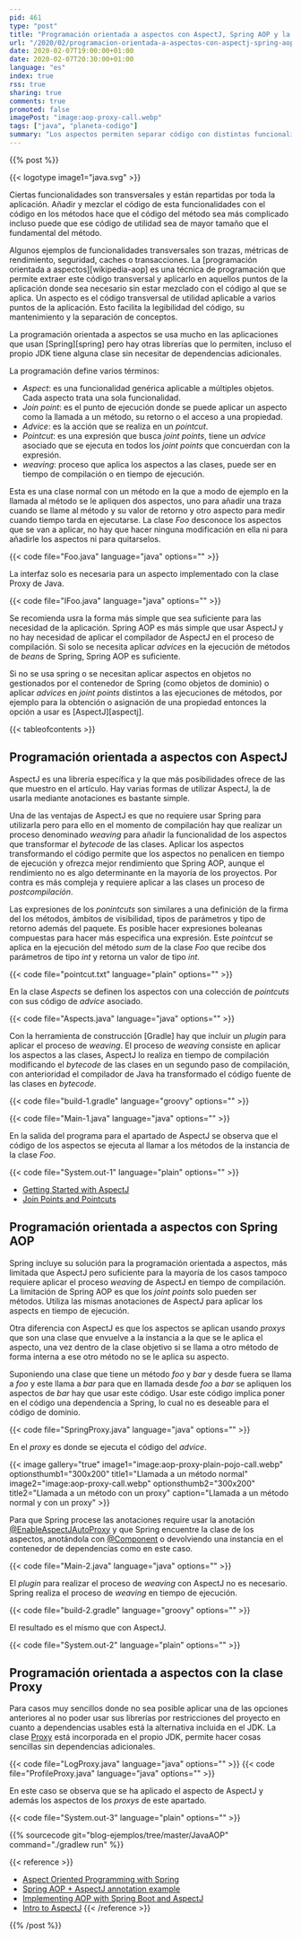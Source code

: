 ```yaml
---
pid: 461
type: "post"
title: "Programación orientada a aspectos con AspectJ, Spring AOP y la clase Proxy"
url: "/2020/02/programacion-orientada-a-aspectos-con-aspectj-spring-aop-y-la-clase-proxy/"
date: 2020-02-07T19:00:00+01:00
date: 2020-02-07T20:30:00+01:00
language: "es"
index: true
rss: true
sharing: true
comments: true
promoted: false
imagePost: "image:aop-proxy-call.webp"
tags: ["java", "planeta-codigo"]
summary: "Los aspectos permiten separar código con distintas funcionalidades y centralizar un código común que sin utilizarlos está repartido por toda la aplicación. Son un concepto potente y una vez entendidos sus conceptos ofrecen muchas posibilidades para simplificar el código y mejorar su mantenimiento. Hay varias posibilidades, dos de las más utilizadas son AspectJ y Spring AOP, en el caso de que estas no se puedan utilizar el JDK incluye la clase _Proxy_ para usos básicos aunque más limitados."
---
```


{{% post %}}

{{< logotype image1="java.svg" >}}

Ciertas funcionalidades son transversales y están repartidas por toda la aplicación. Añadir y mezclar el código de esta funcionalidades con el código en los métodos hace que el código del método sea más complicado incluso puede que ese código de utilidad sea de mayor tamaño que el fundamental del método.

Algunos ejemplos de funcionalidades transversales son trazas, métricas de rendimiento, seguridad, caches o transacciones. La [programación orientada a aspectos][wikipedia-aop] es una técnica de programación que permite extraer este código transversal y aplicarlo en aquellos puntos de la aplicación donde sea necesario sin estar mezclado con el código al que se aplica. Un aspecto es el código transversal de utilidad aplicable a varios puntos de la aplicación. Esto facilita la legibilidad del código, su mantenimiento y la separación de conceptos.

La programación orientada a aspectos se usa mucho en las aplicaciones que usan [Spring][spring] pero hay otras librerías que lo permiten, incluso el propio JDK tiene alguna clase sin necesitar de dependencias adicionales.

La programación define varios términos:

* _Aspect_: es una funcionalidad genérica aplicable a múltiples objetos. Cada aspecto trata una sola funcionalidad.
* _Join point_: es el punto de ejecución donde se puede aplicar un aspecto como la llamada a un método, su retorno o el acceso a una propiedad.
* _Advice_: es la acción que se realiza en un _pointcut_.
* _Pointcut_: es una expresión que busca _joint points_, tiene un _advice_ asociado que se ejecuta en todos los _joint points_ que concuerdan con la expresión.
* _weaving_: proceso que aplica los aspectos a las clases, puede ser en tiempo de compilación o en tiempo de ejecución.

Esta es una clase normal con un método en la que a modo de ejemplo en la llamada al método se le apliquen dos aspectos, uno para añadir una traza cuando se llame al método y su valor de retorno y otro aspecto para medir cuando tiempo tarda en ejecutarse. La clase _Foo_ desconoce los aspectos que se van a aplicar, no hay que hacer ninguna modificación en ella ni para añadirle los aspectos ni para quitarselos.

{{< code file="Foo.java" language="java" options="" >}}

La interfaz solo es necesaria para un aspecto implementado con la clase Proxy de Java.

{{< code file="IFoo.java" language="java" options="" >}}

Se recomienda usra la forma más simple que sea suficiente para las necesidad de la aplicación. Spring AOP es más simple que usar AspectJ y no hay necesidad de aplicar el compilador de AspectJ en el proceso de compilación. Si solo se necesita aplicar _advices_ en la ejecución de métodos de _beans_ de Spring, Spring AOP es suficiente.

Si no se usa spring o se necesitan aplicar aspectos en objetos no gestionados por el contenedor de Spring (como objetos de dominio) o aplicar _advices_ en _joint points_ distintos a las ejecuciones de métodos, por ejemplo para la obtención o asignación de una propiedad entonces la opción a usar es [AspectJ][aspectj].

{{< tableofcontents >}}

## Programación orientada a aspectos con AspectJ

AspectJ es una librería específica y la que más posibilidades ofrece de las que muestro en el artículo. Hay varias formas de utilizar AspectJ, la de usarla mediante anotaciones es bastante simple.

Una de las ventajas de AspectJ es que no requiere usar Spring para utilizarla pero para ello en el momento de compilación hay que realizar un proceso denominado _weaving_ para añadir la funcionalidad de los aspectos que transformar el _bytecode_ de las clases. Aplicar los aspectos transformando el código permite que los aspectos no penalicen en tiempo de ejecución y ofrezca mejor rendimiento que Spring AOP, aunque el rendimiento no es algo determinante en la mayoría de los proyectos. Por contra es más compleja y requiere aplicar a las clases un proceso de _postcompilación_.

Las expresiones de los _ponintcuts_ son similares a una definición de la firma del los métodos, ámbitos de visibilidad, tipos de parámetros y tipo de retorno además del paquete. Es posible hacer expresiones boleanas compuestas para hacer más especifica una expresión. Este _pointcut_ se aplica en la ejecución del método _sum_ de la clase _Foo_ que recibe dos parámetros de tipo _int_ y retorna un valor de tipo _int_.

{{< code file="pointcut.txt" language="plain" options="" >}}

En la clase _Aspects_ se definen los aspectos con una colección de _pointcuts_ con sus código de _advice_ asociado.

{{< code file="Aspects.java" language="java" options="" >}}

Con la herramienta de construcción [Gradle] hay que incluir un _plugin_ para aplicar el proceso de _weaving_. El proceso de _weaving_ consiste en aplicar los aspectos a las clases, AspectJ lo realiza en tiempo de compilación modificando el _bytecode_ de las clases en un segundo paso de compilación, con anterioridad el compilador de Java ha transformado el código fuente de las clases en _bytecode_.

{{< code file="build-1.gradle" language="groovy" options="" >}}

{{< code file="Main-1.java" language="java" options="" >}}

En la salida del programa para el apartado de AspectJ se observa que el código de los aspectos se ejecuta al llamar a los métodos de la instancia de la clase _Foo_.

{{< code file="System.out-1" language="plain" options="" >}}

* [Getting Started with AspectJ](https://www.eclipse.org/aspectj/doc/released/progguide/starting.html)
* [Join Points and Pointcuts](https://www.eclipse.org/aspectj/doc/released/progguide/language-joinPoints.html)

## Programación orientada a aspectos con Spring AOP

Spring incluye su solución para la programación orientada a aspectos, más limitada que AspectJ pero suficiente para la mayoría de los casos tampoco requiere aplicar el proceso _weaving_ de AspectJ en tiempo de compilación. La limitación de Spring AOP es que los _joint points_ solo pueden ser métodos. Utiliza las mismas anotaciones de AspectJ para aplicar los aspects en tiempo de ejecución.

Otra diferencia con AspectJ es que los aspectos se aplican usando _proxys_ que son una clase que envuelve a la instancia a la que se le aplica el aspecto, una vez dentro de la clase objetivo si se llama a otro método de forma interna a ese otro método no se le aplica su aspecto.

Suponiendo una clase que tiene un método _foo_ y _bar_ y desde fuera se llama a _foo_ y este llama a _bar_ para que en llamada desde _foo_ a _bar_ se apliquen los aspectos de _bar_ hay que usar este código. Usar este código implica poner en el código una dependencia a Spring, lo cual no es deseable para el código de dominio.

{{< code file="SpringProxy.java" language="java" options="" >}}

En el _proxy_ es donde se ejecuta el código del _advice_.

{{< image
    gallery="true"
    image1="image:aop-proxy-plain-pojo-call.webp" optionsthumb1="300x200" title1="Llamada a un método normal"
    image2="image:aop-proxy-call.webp" optionsthumb2="300x200" title2="Llamada a un método con un proxy"
    caption="Llamada a un método normal y con un proxy" >}}

Para que Spring procese las anotaciones require usar la anotación [@EnableAspectJAutoProxy](spring-framework:org/springframework/context/annotation/EnableAspectJAutoProxy.html) y que Spring encuentre la clase de los aspectos, anotándola con [@Component](spring-framework:org/springframework/stereotype/Component.html) o devolviendo una instancia en el contenedor de dependencias como en este caso.

{{< code file="Main-2.java" language="java" options="" >}}

El _plugin_ para realizar el proceso de _weaving_ con AspectJ no es necesario. Spring realiza el proceso de _weaving_ en tiempo de ejecución.

{{< code file="build-2.gradle" language="groovy" options="" >}}

El resultado es el mismo que con AspectJ.

{{< code file="System.out-2" language="plain" options="" >}}

## Programación orientada a aspectos con la clase Proxy

Para casos muy sencillos donde no sea posible aplicar una de las opciones anteriores al no poder usar sus librerías por restricciones del proyecto en cuanto a dependencias usables está la alternativa incluida en el JDK. La clase [Proxy](javadoc11:java.base/java/lang/reflect/Proxy.html) está incorporada en el propio JDK, permite hacer cosas sencillas sin dependencias adicionales.

{{< code file="LogProxy.java" language="java" options="" >}}
{{< code file="ProfileProxy.java" language="java" options="" >}}

En este caso se observa que se ha aplicado el aspecto de AspectJ y además los aspectos de los _proxys_ de este apartado.

{{< code file="System.out-3" language="plain" options="" >}}

{{% sourcecode git="blog-ejemplos/tree/master/JavaAOP" command="./gradlew run" %}}

{{< reference >}}
* [Aspect Oriented Programming with Spring](https://docs.spring.io/spring-framework/docs/current/spring-framework-reference/core.html#aop)
* [Spring AOP + AspectJ annotation example](https://mkyong.com/spring3/spring-aop-aspectj-annotation-example/)
* [Implementing AOP with Spring Boot and AspectJ](https://www.springboottutorial.com/spring-boot-and-aop-with-spring-boot-starter-aop)
* [Intro to AspectJ](https://www.baeldung.com/aspectj)
{{< /reference >}}

{{% /post %}}
